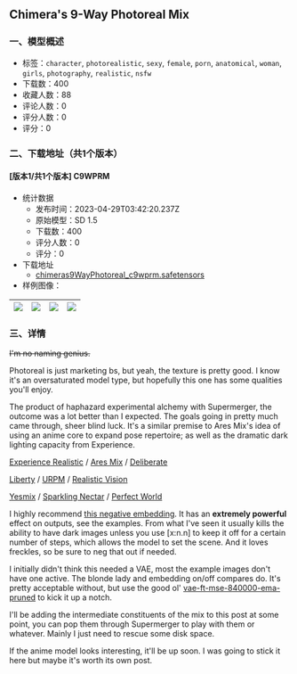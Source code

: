 ## Chimera's 9-Way Photoreal Mix
### 一、模型概述

- 标签：`character`, `photorealistic`, `sexy`, `female`, `porn`, `anatomical`, `woman`, `girls`, `photography`, `realistic`, `nsfw`
- 下载数：400
- 收藏人数：88
- 评论人数：0
- 评分人数：0
- 评分：0

### 二、下载地址（共1个版本）

#### [版本1/共1个版本] C9WPRM

- 统计数据
  - 发布时间：2023-04-29T03:42:20.237Z
  - 原始模型：SD 1.5
  - 下载数：400
  - 评分人数：0
  - 评分：0
- 下载地址
  - [chimeras9WayPhotoreal_c9wprm.safetensors](https://civitai.com/api/download/models/57804)
- 样例图像：

| <img src="https://image.civitai.com/xG1nkqKTMzGDvpLrqFT7WA/ee293c17-9691-4d54-296c-de3ac4e54c00/width=450/628502.jpeg" /> | <img src="https://image.civitai.com/xG1nkqKTMzGDvpLrqFT7WA/29ccda86-0e8c-4991-b032-368ddc66b900/width=450/628505.jpeg" /> | <img src="https://image.civitai.com/xG1nkqKTMzGDvpLrqFT7WA/86ca08ad-c2ef-4dcd-cc21-fdc663a98400/width=450/628511.jpeg" /> | <img src="https://image.civitai.com/xG1nkqKTMzGDvpLrqFT7WA/f6deb70d-8482-43c5-f029-61da2f71de00/width=450/628512.jpeg" /> |
| ---- | ---- | ---- | ---- |


### 三、详情
<p><s>I'm no naming genius.</s></p><p>Photoreal is just marketing bs, but yeah, the texture is pretty good. I know it's an oversaturated model type, but hopefully this one has some qualities you'll enjoy.</p><p>The product of haphazard experimental alchemy with Supermerger, the outcome was a lot better than I expected. The goals going in pretty much came through, sheer blind luck. It's a similar premise to Ares Mix's idea of using an anime core to expand pose repertoire; as well as the dramatic dark lighting capacity from Experience.</p><p></p><p><a target="_blank" rel="ugc" href="https://civitai.com/models/5952/experience">Experience Realistic</a> / <a target="_blank" rel="ugc" href="https://civitai.com/models/6931/ares-mix">Ares Mix</a> / <a target="_blank" rel="ugc" href="https://civitai.com/models/4823/deliberate">Deliberate</a></p><p><a target="_blank" rel="ugc" href="https://civitai.com/models/5935/liberty">Liberty</a> / <a target="_blank" rel="ugc" href="https://civitai.com/models/2661/uber-realistic-porn-merge-urpm">URPM</a> / <a target="_blank" rel="ugc" href="https://civitai.com/models/4201/realistic-vision-v20">Realistic Vision</a></p><p><a target="_blank" rel="ugc" href="https://civitai.com/models/9139/checkpointyesmix">Yesmix</a> / <a target="_blank" rel="ugc" href="https://civitai.com/models/26404/sparkling-nectar">Sparkling Nectar</a> / <a target="_blank" rel="ugc" href="https://civitai.com/models/8281/perfect-world">Perfect World</a></p><p></p><p>I highly recommend <a target="_blank" rel="ugc" href="https://civitai.com/models/36070/negative-embedding-for-realistic-vision-v20">this negative embedding</a>. It has an <strong>extremely powerful</strong> effect on outputs, see the examples. From what I've seen it usually kills the ability to have dark images unless you use [x:n.n] to keep it off for a certain number of steps, which allows the model to set the scene. And it loves freckles, so be sure to neg that out if needed.</p><p>I initially didn't think this needed a VAE, most the example images don't have one active. The blonde lady and embedding on/off compares do. It's pretty acceptable without, but use the good ol' <a target="_blank" rel="ugc" href="https://huggingface.co/stabilityai/sd-vae-ft-mse-original/blob/main/vae-ft-mse-840000-ema-pruned.safetensors">vae-ft-mse-840000-ema-pruned</a> to kick it up a notch.</p><p></p><p>I'll be adding the intermediate constituents of the mix to this post at some point, you can pop them through Supermerger to play with them or whatever. Mainly I just need to rescue some disk space.</p><p>If the anime model looks interesting, it'll be up soon. I was going to stick it here but maybe it's worth its own post.</p>